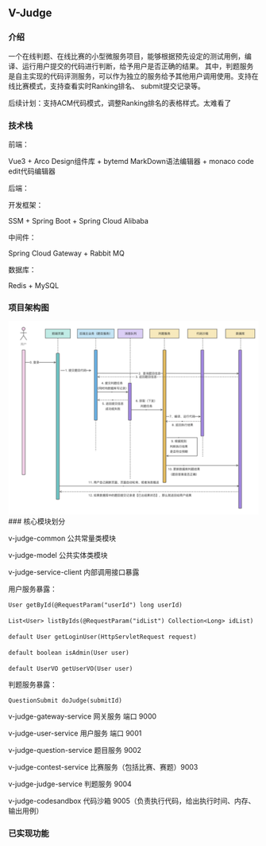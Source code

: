 ## V-Judge

### 介绍
一个在线判题、在线比赛的小型微服务项目，能够根据预先设定的测试用例，编译、运行用户提交的代码进行判断，给予用户是否正确的结果。
其中，判题服务是自主实现的代码评测服务，可以作为独立的服务给予其他用户调用使用。支持在线比赛模式，支持查看实时Ranking排名、
submit提交记录等。

后续计划：支持ACM代码模式，调整Ranking排名的表格样式。太难看了

### 技术栈
前端：

Vue3 + Arco Design组件库 + bytemd MarkDown语法编辑器 + monaco code edit代码编辑器

后端：

开发框架：

SSM + Spring Boot + Spring Cloud Alibaba 

中间件：

Spring Cloud Gateway + Rabbit MQ

数据库：

Redis + MySQL

### 项目架构图
<img src="doc/img.png">
### 核心模块划分

v-judge-common 公共常量类模块

v-judge-model 公共实体类模块

v-judge-service-client 内部调用接口暴露

用户服务暴露：
```
User getById(@RequestParam("userId") long userId)

List<User> listByIds(@RequestParam("idList") Collection<Long> idList)

default User getLoginUser(HttpServletRequest request)

default boolean isAdmin(User user)

default UserVO getUserVO(User user)
```

判题服务暴露：
```
QuestionSubmit doJudge(submitId)
```


v-judge-gateway-service 网关服务 端口 9000

v-judge-user-service 用户服务 端口 9001

v-judge-question-service 题目服务 9002

v-judge-contest-service 比赛服务（包括比赛、赛题）9003

v-judge-judge-service 判题服务 9004

v-judge-codesandbox 代码沙箱 9005（负责执行代码，给出执行时间、内存、输出用例）

### 已实现功能